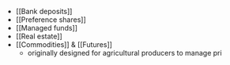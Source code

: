 - [[Bank deposits]]
- [[Preference shares]]
- [[Managed funds]]
- [[Real estate]]
- [[Commodities]] & [[Futures]]
	- originally designed for agricultural producers to manage pri